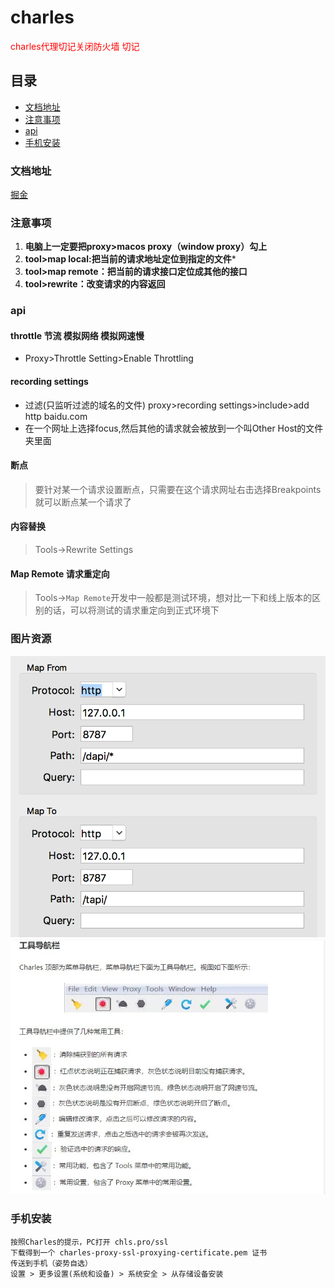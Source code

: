 # charles

<font color="#ff0000">charles代理切记关闭防火墙 切记</font>

## 目录

* [文档地址](#文档地址)
* [注意事项](#注意事项)
* [api](#api)
* [手机安装](#手机安装)

### 文档地址

[掘金](https://juejin.im/post/5b8350b96fb9a019d9246c4c)

### 注意事项

1. **电脑上一定要把proxy>macos proxy（window proxy）勾上**
2. **tool>map local:把当前的请求地址定位到指定的文件***
3. **tool>map remote：把当前的请求接口定位成其他的接口**
4. **tool>rewrite：改变请求的内容返回**

### api

#### throttle 节流 模拟网络 模拟网速慢

- Proxy>Throttle Setting>Enable Throttling

#### recording settings  

- 过滤(只监听过滤的域名的文件) proxy>recording settings>include>add   http baidu.com
- 在一个网址上选择focus,然后其他的请求就会被放到一个叫Other Host的文件夹里面

#### 断点

> 要针对某一个请求设置断点，只需要在这个请求网址右击选择Breakpoints就可以断点某一个请求了

#### 内容替换

> Tools->Rewrite Settings

#### Map Remote 请求重定向

> Tools->`Map Remote`开发中一般都是测试环境，想对比一下和线上版本的区别的话，可以将测试的请求重定向到正式环境下

### 图片资源
![](/assets/charles.png)
![](/assets/charles_tool.jpg)

### 手机安装

```
按照Charles的提示，PC打开 chls.pro/ssl
下载得到一个 charles-proxy-ssl-proxying-certificate.pem 证书
传送到手机（姿势自选）
设置 > 更多设置(系统和设备) > 系统安全 > 从存储设备安装
```
